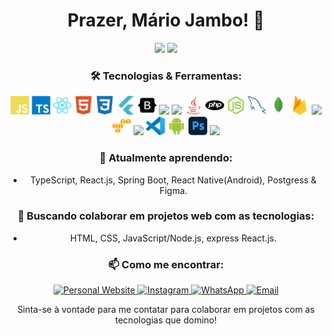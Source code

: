 <h1 align="center" > Prazer,  Mário Jambo! 👋</h1>

<p align="center">
  <img height="200em" src="https://github-readme-stats.vercel.app/api?username=MarioJambo&show_icons=true&theme=dark&include_all_commits=true&count_private=true"/>
  <img height="200em"  src="https://github-readme-stats.vercel.app/api/top-langs/?username=MarioJambo&layout=compact&langs_count=7&theme=dark"/>
</p>

<h3 align="center">🛠 Tecnologias & Ferramentas:</h3>
<p align="center">
  <!-- Frontend -->
  <img height="30" src="https://raw.githubusercontent.com/devicons/devicon/master/icons/javascript/javascript-plain.svg">
  <img height="30" src="https://raw.githubusercontent.com/devicons/devicon/master/icons/typescript/typescript-plain.svg">
  <img height="30" src="https://raw.githubusercontent.com/devicons/devicon/master/icons/react/react-original.svg">
  <img height="30" src="https://raw.githubusercontent.com/devicons/devicon/master/icons/html5/html5-plain.svg">
  <img height="30" src="https://raw.githubusercontent.com/devicons/devicon/master/icons/css3/css3-plain.svg">
  <img height="30" src="https://raw.githubusercontent.com/devicons/devicon/master/icons/flutter/flutter-plain.svg">
  <img height="30" src="https://raw.githubusercontent.com/devicons/devicon/master/icons/bootstrap/bootstrap-plain.svg">
  <img height="30" src="https://raw.githubusercontent.com/devicons/devicon/master/icons/antd/antd-plain.svg">
  <img height="30" src="https://raw.githubusercontent.com/simple-icons/simple-icons/develop/icons/tailwindcss/tailwindcss-plain.svg">
  <!-- Backend & Database -->
  <img height="30" src="https://raw.githubusercontent.com/devicons/devicon/master/icons/java/java-plain.svg">
  <img height="30" src="https://raw.githubusercontent.com/devicons/devicon/master/icons/php/php-plain.svg">
  <img height="30" src="https://raw.githubusercontent.com/devicons/devicon/master/icons/nodejs/nodejs-plain.svg">
  <!-- Databases -->
  <img height="30" src="https://raw.githubusercontent.com/devicons/devicon/master/icons/mysql/mysql-plain.svg">
  <img height="30" src="https://raw.githubusercontent.com/devicons/devicon/master/icons/mongodb/mongodb-original.svg">
  <!-- Cloud Services -->
  <img height="30" src="https://raw.githubusercontent.com/devicons/devicon/master/icons/firebase/firebase-original.svg">
  <img height="30" src="https://raw.githubusercontent.com/simple-icons/simple-icons/develop/icons/netlify/netlify-original.svg">
  <img height="30" src="https://raw.githubusercontent.com/devicons/devicon/master/icons/amazonwebservices/amazonwebservices-original.svg">
  <img height="30" src="https://raw.githubusercontent.com/devicons/devicon/master/icons/vercel/vercel-plain.svg">
  <!-- Other Tools -->
  <img height="30" src="https://raw.githubusercontent.com/devicons/devicon/master/icons/vscode/vscode-original.svg">
  <img height="30" src="https://raw.githubusercontent.com/devicons/devicon/master/icons/android/android-original.svg">
  <img height="30" src="https://raw.githubusercontent.com/devicons/devicon/master/icons/photoshop/photoshop-original.svg">
  <img height="30" src="https://raw.githubusercontent.com/simple-icons/simple-icons/develop/icons/notion/notion-original.svg">
</p>
<h3 align="center">🌱 Atualmente aprendendo:</h3>
<ul align="center">
  <li>TypeScript, React.js, Spring Boot, React Native(Android), Postgress & Figma.</li>
</ul>

<h3 align="center">👯 Buscando colaborar em projetos web com as tecnologias:</h3>
<ul align="center">
  <li>HTML, CSS, JavaScript/Node.js, express React.js.</li>
</ul>

<h3 align="center">📫 Como me encontrar:</h3>
<p align="center">
  <a href="https://mariojambo.netlify.app" target="_blank">
    <img height="30" src="https://img.shields.io/badge/P%C3%A1gina%20Pessoal-00C7B7?style=for-the-badge&logo=google-chrome&logoColor=white" alt="Personal Website">
  </a>
  <a href="https://instagram.com/MarioJambo__/" target="_blank">
    <img height="30" src="https://img.shields.io/badge/-Instagram-%23E4405F?style=for-the-badge&logo=instagram&logoColor=white" alt="Instagram">
  </a>
  <a href="https://api.whatsapp.com/send?phone=258868877033&text=Welcome%20to%20my%20whatsapp" target="_blank">
    <img height="30" src="https://img.shields.io/badge/WhatsApp-25D366?style=for-the-badge&logo=whatsapp&logoColor=white" alt="WhatsApp">
  </a>
  <a href="mailto:mjambo01@gmail.com">
    <img height="30" src="https://img.shields.io/badge/-Gmail-%23333?style=for-the-badge&logo=gmail&logoColor=white" alt="Email">
  </a>
</p>


<p align="center">Sinta-se à vontade para me contatar para colaborar em projetos com as tecnologias que domino!</p>
